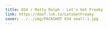 ```yaml
---
title: 034 / Matty Ralph - Let's Get Freaky
link: https://doof.lnk.to/LetsGetFreaky
cover: ../../img/PACKSHOT 034 small-1.jpg
---
```

